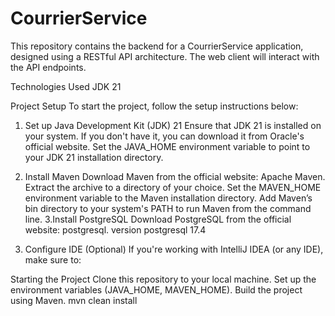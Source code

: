 # CourrierService
This repository contains the backend for a CourrierService application, designed using a RESTful API architecture. The  web client will interact with the API endpoints.

Technologies Used
JDK 21

Project Setup
To start the project, follow the setup instructions below:


1. Set up Java Development Kit (JDK) 21
Ensure that JDK 21 is installed on your system. If you don't have it, you can download it from Oracle's official website.
Set the JAVA_HOME environment variable to point to your JDK 21 installation directory.

2. Install Maven
Download Maven from the official website: Apache Maven.
Extract the archive to a directory of your choice.
Set the MAVEN_HOME environment variable to the Maven installation directory.
Add Maven’s bin directory to your system's PATH to run Maven from the command line.
3.Install PostgreSQL
Download PostgreSQL from the official website: postgresql.
version postgresql 17.4
4. Configure IDE (Optional)
If you're working with IntelliJ IDEA (or any IDE), make sure to:

Starting the Project
Clone this repository to your local machine.
Set up the environment variables (JAVA_HOME, MAVEN_HOME).
Build the project using Maven.
mvn clean install
